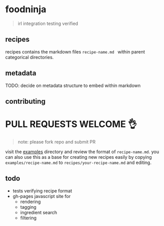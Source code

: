 # foodninja

>
> irl integration testing verified
>


## recipes

recipes contains the markdown files `recipe-name.md ` within parent categorical directories.


## metadata


TODO: decide on metadata structure to embed within markdown


## contributing


# PULL REQUESTS WELCOME :ok_hand:

> note: please fork repo and submit PR



visit the [examples](../examples/) directory and review the format of `recipe-name.md`. you can also use this as a base for creating new recipes easily by copying `examples/recipe-name.md` to `recipes/your-recipe-name.md` and editing. 


## todo

* tests verifying recipe format
* gh-pages javascript site for 
  * rendering
  * tagging
  * ingredient search
  * filtering
